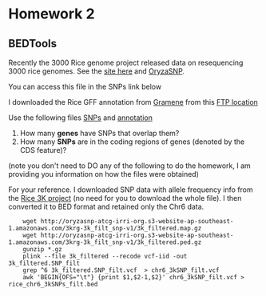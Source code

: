 Homework 2
==========


BEDTools
--------

Recently the 3000 Rice genome project released data on resequencing
3000 rice genomes. See the [site
here](http://blog.dnanexus.com/tag/3000-rice-genomes-project/) and
[OryzaSNP](http://www.oryzasnp.org/).

You can access this file in the SNPs link below

I downloaded  the Rice GFF annotation from [Gramene](http://gramene.org) from this [FTP location](ftp://ftp.gramene.org/pub/gramene/release47/data/gff3/oryza_sativa/Oryza_sativa.IRGSP-1.0.27.chromosome.6.gff3.gz)

Use the following files [SNPs](/GEN220_2015/data/rice_chr6_3kSNPs_filt.bed.gz) and [annotation](/GEN220_2015/data/Oryza_sativa.IRGSP-1.0.27.chromosome.6.gff3.gz)

1. How many __genes__ have SNPs that overlap them?
2. How many __SNPs__ are in the coding regions of genes (denoted by the CDS feature)?


(note you don't need to DO any of the following to do the homework, I am providing you information on how the files were obtained)

For your reference. I downloaded SNP data with allele frequency info from the [Rice 3K project](http://s3.amazonaws.com/3kricegenome/reduced/NB-snp.frqx.gz) (no need for you to download the whole file). I then converted it to BED format and retained only the Chr6 data.
```shell
    wget http://oryzasnp-atcg-irri-org.s3-website-ap-southeast-1.amazonaws.com/3krg-3k_filt_snp-v1/3k_filtered.map.gz
    wget http://oryzasnp-atcg-irri-org.s3-website-ap-southeast-1.amazonaws.com/3krg-3k_filt_snp-v1/3k_filtered.ped.gz
    gunzip *.gz
    plink --file 3k_filtered --recode vcf-iid -out 3k_filtered.SNP_filt
    grep ^6 3k_filtered.SNP_filt.vcf  > chr6_3kSNP_filt.vcf
    awk 'BEGIN{OFS="\t"} {print $1,$2-1,$2}' chr6_3kSNP_filt.vcf > rice_chr6_3kSNPs_filt.bed
```
